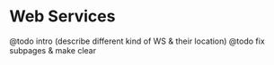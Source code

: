 Web Services
============

@todo intro (describe different kind of WS & their location)
@todo fix subpages & make clear